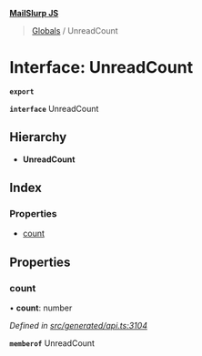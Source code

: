 **[MailSlurp JS](../README.md)**

> [Globals](../README.md) / UnreadCount

# Interface: UnreadCount

**`export`** 

**`interface`** UnreadCount

## Hierarchy

* **UnreadCount**

## Index

### Properties

* [count](unreadcount.md#count)

## Properties

### count

•  **count**: number

*Defined in [src/generated/api.ts:3104](https://github.com/mailslurp/mailslurp-client/blob/8726614/src/generated/api.ts#L3104)*

**`memberof`** UnreadCount
